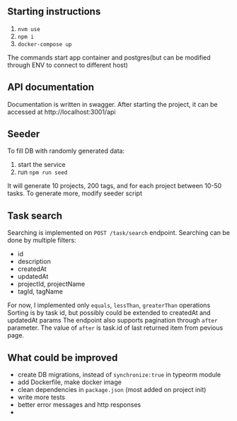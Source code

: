 ## Starting instructions

1. `nvm use`
2. `npm i`
3. `docker-compose up`

The commands start app container and postgres(but can be modified through ENV to connect to different host)

## API documentation
Documentation is written in swagger. After starting the project, it can be accessed at http://localhost:3001/api

## Seeder
To fill DB with randomly generated data:
1. start the service
2. run `npm run seed`

It will generate 10 projects, 200 tags, and for each project between 10-50 tasks. To generate more, modify seeder script

## Task search
Searching is implemented on `POST /task/search` endpoint.
Searching can be done by multiple filters:
- id
- description
- createdAt
- updatedAt
- projectId, projectName
- tagId, tagName

For now, I implemented only `equals`, `lessThan`, `greaterThan` operations
Sorting is by task id, but possibly could be extended to createdAt and updatedAt params
The endpoint also supports pagination through `after` parameter. The value of `after` is task.id of last returned item from pevious page.

## What could be improved
- create DB migrations, instead of `synchronize:true` in typeorm module
- add Dockerfile, make docker image
- clean dependencies in `package.json` (most added on project init)
- write more tests
- better error messages and http responses
- 